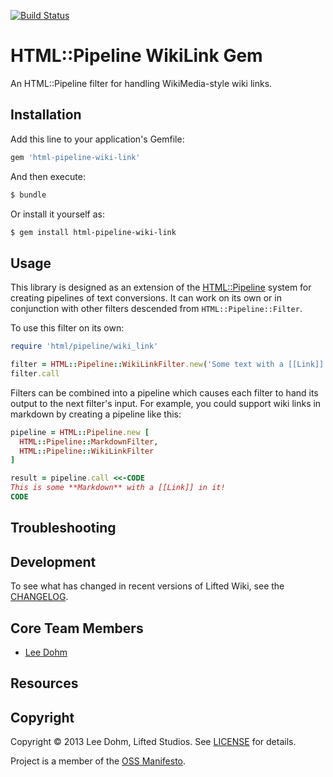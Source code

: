 [![Build Status](https://travis-ci.org/lifted-studios/html-pipeline-wiki-link.png?branch=master)](https://travis-ci.org/lifted-studios/html-pipeline-wiki-link)

# HTML::Pipeline WikiLink Gem

An HTML::Pipeline filter for handling WikiMedia-style wiki links.

## Installation

Add this line to your application's Gemfile:

```ruby
gem 'html-pipeline-wiki-link'
```

And then execute:

```sh
$ bundle
```

Or install it yourself as:

```sh
$ gem install html-pipeline-wiki-link
```

## Usage

This library is designed as an extension of the [HTML::Pipeline]() system for creating pipelines of text conversions.  It can work on its own or in conjunction with other filters descended from `HTML::Pipeline::Filter`.

To use this filter on its own:

```ruby
require 'html/pipeline/wiki_link'

filter = HTML::Pipeline::WikiLinkFilter.new('Some text with a [[Link]] in it.')
filter.call
```

Filters can be combined into a pipeline which causes each filter to hand its output to the next filter's input.  For example, you could support wiki links in markdown by creating a pipeline like this:

```ruby
pipeline = HTML::Pipeline.new [
  HTML::Pipeline::MarkdownFilter,
  HTML::Pipeline::WikiLinkFilter
]

result = pipeline.call <<-CODE
This is some **Markdown** with a [[Link]] in it!
CODE
```

## Troubleshooting

## Development

To see what has changed in recent versions of Lifted Wiki, see the [CHANGELOG](https://github.com/lifted-studios/html-pipeline-wiki-link/blob/master/CHANGELOG.md).

## Core Team Members

* [Lee Dohm](https://github.com/lee-dohm/)

## Resources

<!-- ### Other questions

Feel free to chat with the Lifted Wiki core team (and many other users) on IRC in the  [#project](irc://irc.freenode.net/project) channel on Freenode, or via email on the [Project mailing list]().
 -->

## Copyright

Copyright © 2013 Lee Dohm, Lifted Studios. See [LICENSE](https://github.com/lifted-studios/html-pipeline-wiki-link/blob/master/LICENSE.md) for details.

Project is a member of the [OSS Manifesto](http://ossmanifesto.com/).
